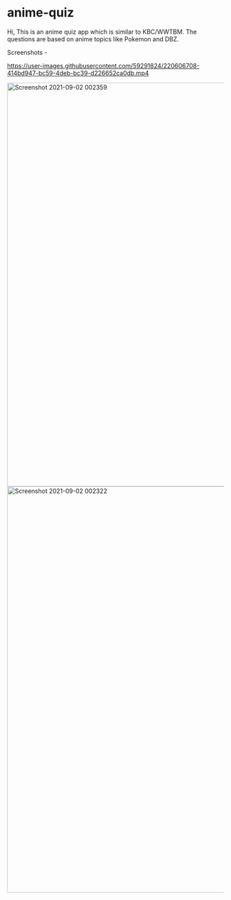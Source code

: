 # anime-quiz

Hi, This is an anime quiz app which is similar to KBC/WWTBM. The questions are based on anime topics like Pokemon and DBZ.

Screenshots - 


https://user-images.githubusercontent.com/59291824/220606708-414bd947-bc59-4deb-bc39-d226652ca0db.mp4



<img width="938" alt="Screenshot 2021-09-02 002359" src="https://user-images.githubusercontent.com/59291824/131727868-9fad02c8-c07a-4211-937b-c88ef5ffc8c7.png">


<img width="944" alt="Screenshot 2021-09-02 002322" src="https://user-images.githubusercontent.com/59291824/131727800-bd9f445d-000d-4e1e-b354-5f0fc1cf608f.png">




